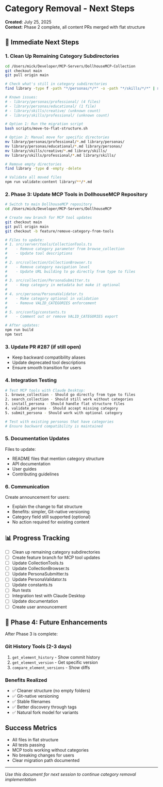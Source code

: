 # Category Removal - Next Steps

**Created**: July 25, 2025  
**Context**: Phase 2 complete, all content PRs merged with flat structure

## 🎯 Immediate Next Steps

### 1. Clean Up Remaining Category Subdirectories

```bash
cd /Users/mick/Developer/MCP-Servers/DollhouseMCP-Collection
git checkout main
git pull origin main

# Check what's still in category subdirectories
find library -type f -path "*/personas/*/*" -o -path "*/skills/*/*" | sort

# Known issues:
# - library/personas/professional/ (4 files)
# - library/personas/educational/ (1 file)
# - library/skills/creative/ (unknown count)
# - library/skills/professional/ (unknown count)

# Option 1: Run the migration script
bash scripts/move-to-flat-structure.sh

# Option 2: Manual move for specific directories
mv library/personas/professional/*.md library/personas/
mv library/personas/educational/*.md library/personas/
mv library/skills/creative/*.md library/skills/
mv library/skills/professional/*.md library/skills/

# Remove empty directories
find library -type d -empty -delete

# Validate all moved files
npm run validate:content library/**/*.md
```

### 2. Phase 3: Update MCP Tools in DollhouseMCP Repository

```bash
# Switch to main DollhouseMCP repository
cd /Users/mick/Developer/MCP-Servers/DollhouseMCP

# Create new branch for MCP tool updates
git checkout main
git pull origin main
git checkout -b feature/remove-category-from-tools

# Files to update:
# 1. src/server/tools/CollectionTools.ts
#    - Remove category parameter from browse_collection
#    - Update tool descriptions
#
# 2. src/collection/CollectionBrowser.ts
#    - Remove category navigation level
#    - Update URL building to go directly from type to files
#
# 3. src/collection/PersonaSubmitter.ts
#    - Keep category in metadata but make it optional
#
# 4. src/persona/PersonaValidator.ts
#    - Make category optional in validation
#    - Remove VALID_CATEGORIES enforcement
#
# 5. src/config/constants.ts
#    - Comment out or remove VALID_CATEGORIES export

# After updates:
npm run build
npm test
```

### 3. Update PR #287 (if still open)
- Keep backward compatibility aliases
- Update deprecated tool descriptions
- Ensure smooth transition for users

### 4. Integration Testing

```bash
# Test MCP tools with Claude Desktop:
1. browse_collection - Should go directly from type to files
2. search_collection - Should still work without categories
3. install_persona - Should handle flat structure files
4. validate_persona - Should accept missing category
5. submit_persona - Should work with optional category

# Test with existing personas that have categories
# Ensure backward compatibility is maintained
```

### 5. Documentation Updates

Files to update:
- README files that mention category structure
- API documentation
- User guides
- Contributing guidelines

### 6. Communication

Create announcement for users:
- Explain the change to flat structure
- Benefits: simpler, Git-native versioning
- Category field still supported (optional)
- No action required for existing content

## 📊 Progress Tracking

- [ ] Clean up remaining category subdirectories
- [ ] Create feature branch for MCP tool updates
- [ ] Update CollectionTools.ts
- [ ] Update CollectionBrowser.ts
- [ ] Update PersonaSubmitter.ts
- [ ] Update PersonaValidator.ts
- [ ] Update constants.ts
- [ ] Run tests
- [ ] Integration test with Claude Desktop
- [ ] Update documentation
- [ ] Create user announcement

## 🚀 Phase 4: Future Enhancements

After Phase 3 is complete:

### Git History Tools (2-3 days)
1. `get_element_history` - Show commit history
2. `get_element_version` - Get specific version
3. `compare_element_versions` - Show diffs

### Benefits Realized
- ✅ Cleaner structure (no empty folders)
- ✅ Git-native versioning
- ✅ Stable filenames
- ✅ Better discovery through tags
- ✅ Natural fork model for variants

## Success Metrics
- All files in flat structure
- All tests passing
- MCP tools working without categories
- No breaking changes for users
- Clear migration path documented

---
*Use this document for next session to continue category removal implementation*